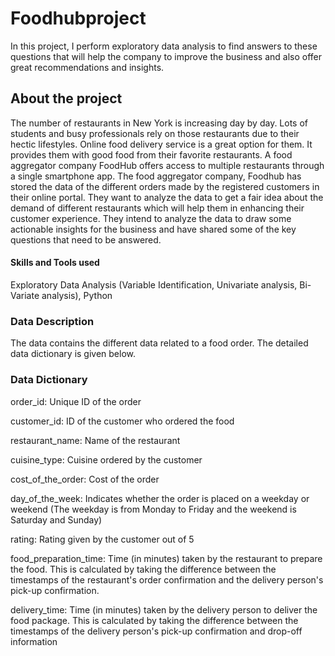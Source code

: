# Foodhubproject
In this project, I perform exploratory data analysis to find answers to these questions that will help the company to improve the business and also offer great recommendations and insights.
## About the project
The number of restaurants in New York is increasing day by day. Lots of students and busy professionals rely on those restaurants due to their hectic lifestyles. Online food delivery service is a great option for them. It provides them with good food from their favorite restaurants. A food aggregator company FoodHub offers access to multiple restaurants through a single smartphone app.
The food aggregator company, Foodhub has stored the data of the different orders made by the registered customers in their online portal. They want to analyze the data to get a fair idea about the demand of different restaurants which will help them in enhancing their customer experience.
They intend to analyze the data to draw some actionable insights for the business and have shared some of the key questions that need to be answered.

#### Skills and Tools used
Exploratory Data Analysis (Variable Identification, Univariate analysis, Bi-Variate analysis), Python

### Data Description
The data contains the different data related to a food order. The detailed data dictionary is given below.

### Data Dictionary
order_id: Unique ID of the order

customer_id: ID of the customer who ordered the food

restaurant_name: Name of the restaurant

cuisine_type: Cuisine ordered by the customer

cost_of_the_order: Cost of the order

day_of_the_week: Indicates whether the order is placed on a weekday or weekend (The weekday is from Monday to Friday and the weekend is Saturday and Sunday)

rating: Rating given by the customer out of 5

food_preparation_time: Time (in minutes) taken by the restaurant to prepare the food. This is calculated by taking the difference between the timestamps of the restaurant's order confirmation and the delivery person's pick-up confirmation.

delivery_time: Time (in minutes) taken by the delivery person to deliver the food package. This is calculated by taking the difference between the timestamps of the delivery person's pick-up confirmation and drop-off information
